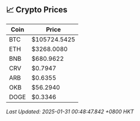 ## 📈 Crypto Prices

| Coin | Price |
| ---- | ----- |
| BTC | $105724.5425 |
| ETH | $3268.0080 |
| BNB | $680.9622 |
| CRV | $0.7947 |
| ARB | $0.6355 |
| OKB | $56.2940 |
| DOGE | $0.3346 |

_Last Updated: 2025-01-31 00:48:47.842 +0800 HKT_